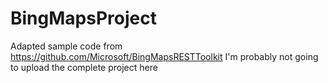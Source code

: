 # BingMapsProject
Adapted sample code from https://github.com/Microsoft/BingMapsRESTToolkit
I'm probably not going to upload the complete project here
